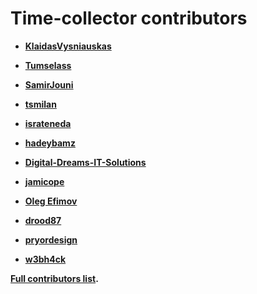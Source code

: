 Time-collector contributors
============================================

* **[KlaidasVysniauskas](https://github.com/KlaidasVysniauskas)**

* **[Tumselass](https://github.com/Tumselass)**

* **[SamirJouni](https://github.com/SamirJouni)**

* **[tsmilan](https://github.com/tsmilan)**

* **[israteneda](https://github.com/israteneda)**

* **[hadeybamz](https://github.com/hadeybamz)**

* **[Digital-Dreams-IT-Solutions](https://github.com/Digital-Dreams-IT-Solutions)**

* **[jamicope](https://github.com/jamicope)**

* **[Oleg Efimov](https://github.com/Sannis)**

* **[drood87](https://github.com/drood87)**

* **[pryordesign](https://github.com/pryordesign)**
* **[w3bh4ck](https://github.com/w3bh4ck)**

**[Full contributors list](https://github.com/zero-to-mastery/time-collector/graphs/contributors).**
